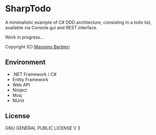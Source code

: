 SharpTodo
=========

A minimalistic example of C# DDD architecture, consisting in a todo list, available via Console gui and REST interface.

Work in progress...

Copyright (C) [Massimo Barbieri](http://www.massimobarbieri.it) 

## Environment

* .NET Framework / C#
* Entity Framework
* Web API
* Ninject
* Moq
* NUnit

## License

GNU GENERAL PUBLIC LICENSE V 3

